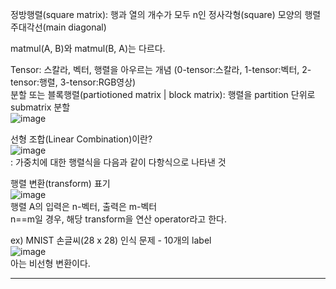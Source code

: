 정방행렬(square matrix): 행과 열의 개수가 모두 n인 정사각형(square) 모양의 행렬  
주대각선(main diagonal)  

matmul(A, B)와 matmul(B, A)는 다르다.  

Tensor: 스칼라, 벡터, 행렬을 아우르는 개념 (0-tensor:스칼라, 1-tensor:벡터, 2-tensor:행렬, 3-tensor:RGB영상)  
분할 또는 블록행렬(partiotioned matrix | block matrix): 행렬을 partition 단위로 submatrix 분할  
![image](https://user-images.githubusercontent.com/59414764/116448399-0bb57680-a894-11eb-9675-806339c6eed6.png)  

선형 조합(Linear Combination)이란?  
![image](https://user-images.githubusercontent.com/59414764/116448453-1a9c2900-a894-11eb-9222-194bcdfa06a3.png)  
: 가중치에 대한 행렬식을 다음과 같이 다항식으로 나타낸 것

행렬 변환(transform) 표기  
![image](https://user-images.githubusercontent.com/59414764/116448627-4a4b3100-a894-11eb-9146-0b97d42dc458.png)  
행렬 A의 입력은 n-벡터, 출력은 m-벡터  
n==m일 경우, 해당 transform을 연산 operator라고 한다.  

ex) MNIST 손글씨(28 x 28) 인식 문제 - 10개의 label  
![image](https://user-images.githubusercontent.com/59414764/116449954-b2e6dd80-a895-11eb-97e8-af720dcdbce9.png)  
아는 비선형 변환이다.  

---

